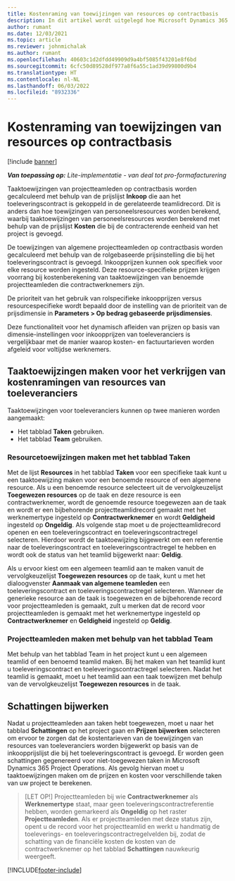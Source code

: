 ```yaml
---
title: Kostenraming van toewijzingen van resources op contractbasis
description: In dit artikel wordt uitgelegd hoe Microsoft Dynamics 365 Project Operations kostenraming berekent van toewijzingen van resources op contractbasis.
author: rumant
ms.date: 12/03/2021
ms.topic: article
ms.reviewer: johnmichalak
ms.author: rumant
ms.openlocfilehash: 40603c1d2dfdd49909d9a4bf5085f43201e8f6bd
ms.sourcegitcommit: 6cfc50d89528df977a8f6a55c1ad39d99800d9b4
ms.translationtype: HT
ms.contentlocale: nl-NL
ms.lasthandoff: 06/03/2022
ms.locfileid: "8932336"
---
```

# <a name="cost-estimation-of-subcontracted-resource-assignments"></a>Kostenraming van toewijzingen van resources op contractbasis

[!include [banner](../../includes/dataverse-preview.md)]

_**Van toepassing op:** Lite-implementatie - van deal tot pro-formafacturering_

Taaktoewijzingen van projectteamleden op contractbasis worden gecalculeerd met behulp van de prijslijst **Inkoop** die aan het toeleveringscontract is gekoppeld in de gerelateerde teamlidrecord. Dit is anders dan hoe toewijzingen van personeelsresources worden berekend, waarbij taaktoewijzingen van personeelsresources worden berekend met behulp van de prijslijst **Kosten** die bij de contracterende eenheid van het project is gevoegd. 

De toewijzingen van algemene projectteamleden op contractbasis worden gecalculeerd met behulp van de rolgebaseerde prijsinstelling die bij het toeleveringscontract is gevoegd. Inkoopprijzen kunnen ook specifiek voor elke resource worden ingesteld. Deze resource-specifieke prijzen krijgen voorrang bij kostenberekening van taaktoewijzingen van benoemde projectteamleden die contractwerknemers zijn. 

De prioriteit van het gebruik van rolspecifieke inkoopprijzen versus resourcespecifieke wordt bepaald door de instelling van de prioriteit van de prijsdimensie in **Parameters > Op bedrag gebaseerde prijsdimensies**.

Deze functionaliteit voor het dynamisch afleiden van prijzen op basis van dimensie-instellingen voor inkoopprijzen van toeleveranciers is vergelijkbaar met de manier waarop kosten- en factuurtarieven worden afgeleid voor voltijdse werknemers. 

## <a name="creating-task-assignments-for-getting-cost-estimates-of-subcontractor-resources"></a>Taaktoewijzingen maken voor het verkrijgen van kostenramingen van resources van toeleveranciers

Taaktoewijzingen voor toeleveranciers kunnen op twee manieren worden aangemaakt: 
- Het tabblad **Taken** gebruiken.
- Het tabblad **Team** gebruiken.

### <a name="creating-resources-assignments-using-the-tasks-tab"></a>Resourcetoewijzingen maken met het tabblad Taken
Met de lijst **Resources** in het tabblad **Taken** voor een specifieke taak kunt u een taaktoewijzing maken voor een benoemde resource of een algemene resource. Als u een benoemde resource selecteert uit de vervolgkeuzelijst **Toegewezen resources** op de taak en deze resource is een contractwerknemer, wordt de genoemde resource toegewezen aan de taak en wordt er een bijbehorende projectteamlidrecord gemaakt met het werknemertype ingesteld op **Contractwerknemer** en wordt **Geldigheid** ingesteld op **Ongeldig**. Als volgende stap moet u de projectteamlidrecord openen en een toeleveringscontract en toeleveringscontractregel selecteren. Hierdoor wordt de taaktoewijzing bijgewerkt om een referentie naar de toeleveringscontract en toeleveringscontractregel te hebben en wordt ook de status van het teamlid bijgewerkt naar: **Geldig**.

Als u ervoor kiest om een algemeen teamlid aan te maken vanuit de vervolgkeuzelijst **Toegewezen resources** op de taak, kunt u met het dialoogvenster **Aanmaak van algemene teamleden** een toeleveringscontract en toeleveringscontractregel selecteren. Wanneer de generieke resource aan de taak is toegewezen en de bijbehorende record voor projectteamleden is gemaakt, zult u merken dat de record voor projectteamleden is gemaakt met het werknemertype ingesteld op **Contractwerknemer** en **Geldigheid** ingesteld op **Geldig**.

### <a name="creating-project-team-members-using-the-team-tab"></a>Projectteamleden maken met behulp van het tabblad Team
Met behulp van het tabblad Team in het project kunt u een algemeen teamlid of een benoemd teamlid maken. Bij het maken van het teamlid kunt u toeleveringscontract en toeleveringscontractregel selecteren. Nadat het teamlid is gemaakt, moet u het teamlid aan een taak toewijzen met behulp van de vervolgkeuzelijst **Toegewezen resources** in de taak. 

## <a name="updating-estimates"></a>Schattingen bijwerken
Nadat u projectteamleden aan taken hebt toegewezen, moet u naar het tabblad **Schattingen** op het project gaan en **Prijzen bijwerken** selecteren om ervoor te zorgen dat de kostentarieven van de toewijzingen van resources van toeleveranciers worden bijgewerkt op basis van de inkoopprijslijst die bij het toeleveringscontract is gevoegd. Er worden geen schattingen gegenereerd voor niet-toegewezen taken in Microsoft Dynamics 365 Project Operations. Als gevolg hiervan moet u taaktoewijzingen maken om de prijzen en kosten voor verschillende taken van uw project te berekenen. 

> [LET OP!] Projectteamleden bij wie **Contractwerknemer** als **Werknemertype** staat, maar geen toeleveringscontractreferentie hebben, worden gemarkeerd als **Ongeldig** op het raster **Projectteamleden**. Als er projectteamleden met deze status zijn, opent u de record voor het projectteamlid en werkt u handmatig de toeleverings- en toeleveringscontractregelvelden bij, zodat de schatting van de financiële kosten de kosten van de contractwerknemer op het tabblad **Schattingen** nauwkeurig weergeeft. 


[!INCLUDE[footer-include](../../includes/footer-banner.md)]
